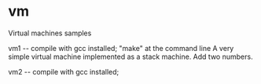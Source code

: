 # vm
Virtual machines samples

vm1 -- compile with gcc installed; "make" at the command line
A very simple virtual machine implemented as a stack machine.
Add two numbers.

vm2 -- compile with gcc installed;

